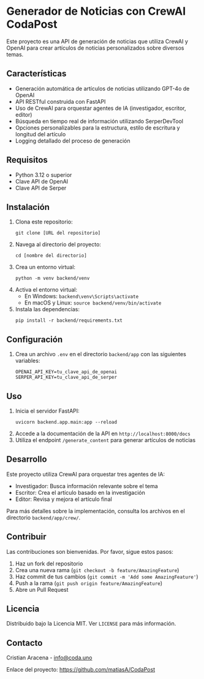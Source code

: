 # Generador de Noticias con CrewAI CodaPost

Este proyecto es una API de generación de noticias que utiliza CrewAI y OpenAI para crear artículos de noticias personalizados sobre diversos temas.

## Características

- Generación automática de artículos de noticias utilizando GPT-4o de OpenAI
- API RESTful construida con FastAPI
- Uso de CrewAI para orquestar agentes de IA (investigador, escritor, editor)
- Búsqueda en tiempo real de información utilizando SerperDevTool
- Opciones personalizables para la estructura, estilo de escritura y longitud del artículo
- Logging detallado del proceso de generación

## Requisitos

- Python 3.12 o superior
- Clave API de OpenAI
- Clave API de Serper

## Instalación

1. Clona este repositorio:
   ```
   git clone [URL del repositorio]
   ```
2. Navega al directorio del proyecto:
   ```
   cd [nombre del directorio]
   ```
3. Crea un entorno virtual:
   ```
   python -m venv backend/venv
   ```
4. Activa el entorno virtual:
   - En Windows: `backend\venv\Scripts\activate`
   - En macOS y Linux: `source backend/venv/bin/activate`
5. Instala las dependencias:
   ```
   pip install -r backend/requirements.txt
   ```

## Configuración

1. Crea un archivo `.env` en el directorio `backend/app` con las siguientes variables:
   ```
   OPENAI_API_KEY=tu_clave_api_de_openai
   SERPER_API_KEY=tu_clave_api_de_serper
   ```

## Uso

1. Inicia el servidor FastAPI:
   ```
   uvicorn backend.app.main:app --reload
   ```
2. Accede a la documentación de la API en `http://localhost:8000/docs`
3. Utiliza el endpoint `/generate_content` para generar artículos de noticias

## Desarrollo

Este proyecto utiliza CrewAI para orquestar tres agentes de IA:
- Investigador: Busca información relevante sobre el tema
- Escritor: Crea el artículo basado en la investigación
- Editor: Revisa y mejora el artículo final

Para más detalles sobre la implementación, consulta los archivos en el directorio `backend/app/crew/`.

## Contribuir

Las contribuciones son bienvenidas. Por favor, sigue estos pasos:

1. Haz un fork del repositorio
2. Crea una nueva rama (`git checkout -b feature/AmazingFeature`)
3. Haz commit de tus cambios (`git commit -m 'Add some AmazingFeature'`)
4. Push a la rama (`git push origin feature/AmazingFeature`)
5. Abre un Pull Request

## Licencia

Distribuido bajo la Licencia MIT. Ver `LICENSE` para más información.

## Contacto

Cristian Aracena - info@coda.uno

Enlace del proyecto: https://github.com/matiasA/CodaPost
